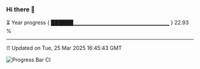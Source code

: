 ### Hi there 👋

⏳ Year progress { ██████▁▁▁▁▁▁▁▁▁▁▁▁▁▁▁▁▁▁▁▁▁▁▁▁ } 22.93 %

---

⏰ Updated on Tue, 25 Mar 2025 16:45:43 GMT

![Progress Bar CI](https://github.com/IshwaranRudhara/GIT-ACTION/workflows/Progress%20Bar%20CI/badge.svg)
